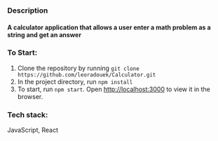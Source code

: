 ### Description

#### A calculator application that allows a user enter a math problem as a string and get an answer

### To Start:

1. Clone the repository by running `git clone https://github.com/leoradouek/Calculator.git`
2. In the project directory, run `npm install`
3. To start, run `npm start`. Open [http://localhost:3000](http://localhost:3000) to view it in the browser.

### Tech stack:
JavaScript, React

